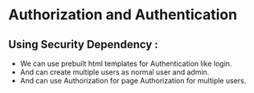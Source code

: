 # Authorization and Authentication

## Using Security Dependency :
  - We can use prebuilt html templates for Authentication like login.
  - And can create multiple users as normal user and admin.
  - And can use Authorization for page Authorization for multiple users.
   
